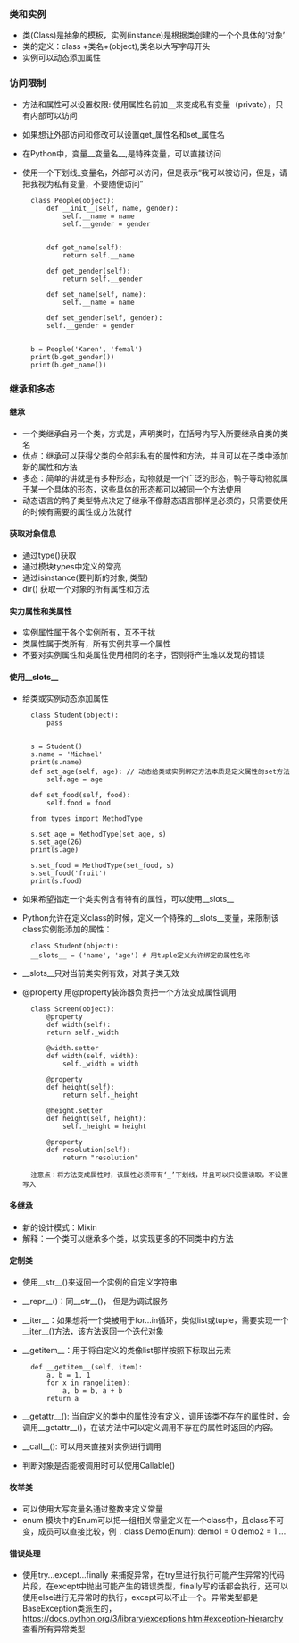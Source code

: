 ### 类和实例
* 类(Class)是抽象的模板，实例(instance)是根据类创建的一个个具体的‘对象’
* 类的定义：class +类名+(object),类名以大写字母开头
* 实例可以动态添加属性


### 访问限制
* 方法和属性可以设置权限: 使用属性名前加`__`来变成私有变量（private），只有内部可以访问
* 如果想让外部访问和修改可以设置get_属性名和set_属性名
* 在Python中，变量__变量名__,是特殊变量，可以直接访问
* 使用一个下划线_变量名，外部可以访问，但是表示“我可以被访问，但是，请把我视为私有变量，不要随便访问”

  
		class People(object):
    		def __init__(self, name, gender):
     			self.__name = name
      			self.__gender = gender
 

   	 		def get_name(self):
        		return self.__name

   	 		def get_gender(self):
        		return self.__gender

    		def set_name(self, name):
        		self.__name = name

    		def set_gender(self, gender):
        	self.__gender = gender


		b = People('Karen', 'femal')  
		print(b.get_gender())  
		print(b.get_name())
		

### 继承和多态
#### 继承
*  一个类继承自另一个类，方式是，声明类时，在括号内写入所要继承自类的类名
* 优点：继承可以获得父类的全部非私有的属性和方法，并且可以在子类中添加新的属性和方法
* 多态：简单的讲就是有多种形态，动物就是一个广泛的形态，鸭子等动物就属于某一个具体的形态，这些具体的形态都可以被同一个方法使用
* 动态语言的鸭子类型特点决定了继承不像静态语言那样是必须的，只需要使用的时候有需要的属性或方法就行

#### 获取对象信息
* 通过type()获取
* 通过模块types中定义的常亮
* 通过isinstance(要判断的对象, 类型)
* dir() 获取一个对象的所有属性和方法

#### 实力属性和类属性
* 实例属性属于各个实例所有，互不干扰
* 类属性属于类所有，所有实例共享一个属性
* 不要对实例属性和类属性使用相同的名字，否则将产生难以发现的错误

#### 使用__slots__
* 给类或实例动态添加属性  

		class Student(object):
    		pass


		s = Student()
		s.name = 'Michael'
		print(s.name)
		def set_age(self, age): // 动态给类或实例绑定方法本质是定义属性的set方法
			self.age = age

		def set_food(self, food):
   		 	self.food = food

		from types import MethodType

		s.set_age = MethodType(set_age, s)
		s.set_age(26)
		print(s.age)

		s.set_food = MethodType(set_food, s)
		s.set_food('fruit')
		print(s.food)

* 如果希望指定一个类实例含有特有的属性，可以使用__slots__
* Python允许在定义class的时候，定义一个特殊的__slots__变量，来限制该class实例能添加的属性：

		class Student(object):
   		__slots__ = ('name', 'age') # 用tuple定义允许绑定的属性名称
   		
* __slots__只对当前类实例有效，对其子类无效
* @property  用@property装饰器负责把一个方法变成属性调用  
	
		class Screen(object):
    		@property
    		def width(self):
       		return self._width

    		@width.setter
    		def width(self, width):
        		self._width = width

    		@property
    		def height(self):
        		return self._height

    		@height.setter
    		def height(self, height):
        		self._height = height

    		@property
    		def resolution(self):
        		return "resolution"
       
    	注意点：将方法变成属性时，该属性必须带有‘_’下划线，并且可以只设置读取，不设置写入
    	
    	
####  多继承
* 新的设计模式：Mixin
* 解释：一个类可以继承多个类，以实现更多的不同类中的方法

#### 定制类
* 使用\_\_str__()来返回一个实例的自定义字符串
* \_\_repr\_\_()：同\_\_str__()， 但是为调试服务
* \_\_iter\_\_：如果想将一个类被用于for...in循环，类似list或tuple，需要实现一个\_\_iter__()方法，该方法返回一个迭代对象
* \_\_getitem__：用于将自定义的类像list那样按照下标取出元素    

		def __getitem__(self, item):
			a, b = 1, 1
			for x in range(item):
				a, b = b, a + b
			return a
			
* \_\_getattr\_\_(): 当自定义的类中的属性没有定义，调用该类不存在的属性时，会调用\_\_getattr__()，在该方法中可以定义调用不存在的属性时返回的内容。
* \_\_call\_\_(): 可以用来直接对实例进行调用
* 判断对象是否能被调用时可以使用Callable()

#### 枚举类
* 可以使用大写变量名通过整数来定义常量
* enum 模块中的Enum可以把一组相关常量定义在一个class中，且class不可变，成员可以直接比较，例：class Demo(Enum): demo1 = 0   demo2 = 1 ...

#### 错误处理
* 使用try...except...finally 来捕捉异常，在try里进行执行可能产生异常的代码片段，在except中抛出可能产生的错误类型，finally写的话都会执行，还可以使用else进行无异常时的执行，except可以不止一个。异常类型都是BaseException类派生的，https://docs.python.org/3/library/exceptions.html#exception-hierarchy 查看所有异常类型 

    
 